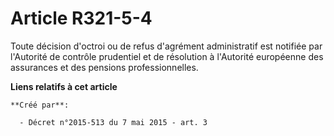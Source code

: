 # Article R321-5-4

Toute décision d'octroi ou de refus d'agrément administratif est notifiée par l'Autorité de contrôle prudentiel et de
résolution à l'Autorité européenne des assurances et des pensions professionnelles.

**Liens relatifs à cet article**

	**Créé par**:

	  - Décret n°2015-513 du 7 mai 2015 - art. 3
